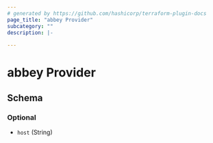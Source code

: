 ```yaml
---
# generated by https://github.com/hashicorp/terraform-plugin-docs
page_title: "abbey Provider"
subcategory: ""
description: |-
  
---
```


# abbey Provider





<!-- schema generated by tfplugindocs -->
## Schema

### Optional

- `host` (String)
